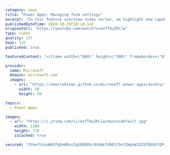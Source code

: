 ```yaml
---
category: news
title: "Power Apps: Managing form settings"
excerpt: "In this feature overview video series, we highlight new capabilities included in the latest update to Microsoft Power Apps.  Improvements to Microsoft Power Apps for managing form settings and events allow users to set various features on a form in the new modern designer.   Get the most out of Power"
publishedDateTime: 2020-10-29T18:18:14Z
originalUrl: "https://youtube.com/watch?v=4xfT4uZPLlw"
type: video
quality: 137
heat: 137
published: true

featuredContent: "<iframe width=\"800\" height=\"500\" frameborder=\"0\" src=\"https://www.youtube.com/embed/4xfT4uZPLlw\" allow=\"accelerometer; autoplay; encrypted-media; gyroscope; picture-in-picture\" allowfullscreen></iframe>"

provider:
  name: Microsoft
  domain: microsoft.com
  images:
    - url: "https://smartableai.github.io/microsoft-power-apps/assets/images/organizations/microsoft.com-50x50.jpg"
      width: 50
      height: 50

topics:
  - Power Apps

images:
  - url: "https://i.ytimg.com/vi/4xfT4uZPLlw/maxresdefault.jpg"
    width: 1280
    height: 720
    isCached: true

secured: "ZYkefhJnuW8tPq5m6RuiIgSMO8Rkr8VkBe7UN0lC9xt2WgnWJDZUTQEhDlQP+I/WQ2Z53IVrVlTZ4DTcCgTmDIMY7ih7SS4MkjDj3dYXm3TAohKa7p2kc3ia7qs0r1lRGdloYfg87RJxBfuqOwyr6ENAMDwuelSF+Fi+Mt/Ke/FINvCrMdu6stH+ZhGwrrstKnoJUtTTzVke5N+FII3sFyj6iTEKQ1uzILniXPsG3VIYdUqusp3IiQRUYT5JFWB6+x+BECybUew2Zn8qMGQSoXOIhppY0XpDBWnYO8yOSwa0qaUSizL+8em5BPEVxrEAABKoVus1HX5VsFt4w+jIV15lDsc3JAwimH6ulT5ispq3uJcuJrPoHpo6s6YhFnORAtorR/enye9ONi63/Ga1xJlEEiJHyhBbocYaXtNioArZTe7jgsrEBaVLyMmfCbrm;b4FpSI2r4r4ggS3DMaqbwA=="
---
```


